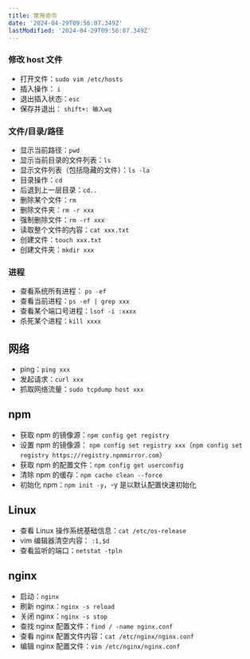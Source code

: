 ```yaml
---
title: 常用命令
date: '2024-04-29T09:56:07.349Z'
lastModified: '2024-04-29T09:56:07.349Z'
---
```

### 修改 host 文件

- 打开文件：`sudo vim /etc/hosts`
- 插入操作： `i`
- 退出插入状态：`esc`
- 保存并退出： `shift+: 输入wq `

### 文件/目录/路径

- 显示当前路径：`pwd`
- 显示当前目录的文件列表：`ls`
- 显示文件列表（包括隐藏的文件）：`ls -la`
- 目录操作：`cd`
- 后退到上一层目录：`cd..`
- 删除某个文件：`rm`
- 删除文件夹：`rm -r xxx`
- 强制删除文件：`rm -rf xxx`
- 读取整个文件的内容：`cat xxx.txt`
- 创建文件：`touch xxx.txt`
- 创建文件夹：`mkdir xxx`

### 进程

- 查看系统所有进程： `ps -ef`
- 查看当前进程：`ps -ef | grep xxx`
- 查看某个端口号进程：`lsof -i :xxxx`
- 杀死某个进程：`kill xxxx`

## 网络

- ping：`ping xxx`
- 发起请求：`curl xxx`
- 抓取网络流量：`sudo tcpdump host xxx`

## npm

- 获取 npm 的镜像源：`npm config get registry`
- 设置 npm 的镜像源： `npm config set registry xxx`（`npm config set registry https://registry.npmmirror.com`）
- 获取 npm 的配置文件：`npm config get userconfig`
- 清除 npm 的缓存：`npm cache clean --force`
- 初始化 npm：`npm init -y`，-y 是以默认配置快速初始化

## Linux

- 查看 Linux 操作系统基础信息：`cat /etc/os-release`
- vim 编辑器清空内容： `:1,$d`
- 查看监听的端口：`netstat -tpln`

## nginx

- 启动：`nginx`
- 刷新 nginx：`nginx -s reload`
- 关闭 nginx：`nginx -s stop`
- 查找 nginx 配置文件：`find / -name nginx.conf`
- 查看 nginx 配置文件内容：`cat /etc/nginx/nginx.conf`
- 编辑 nginx 配置文件：`vim /etc/nginx/nginx.conf`

